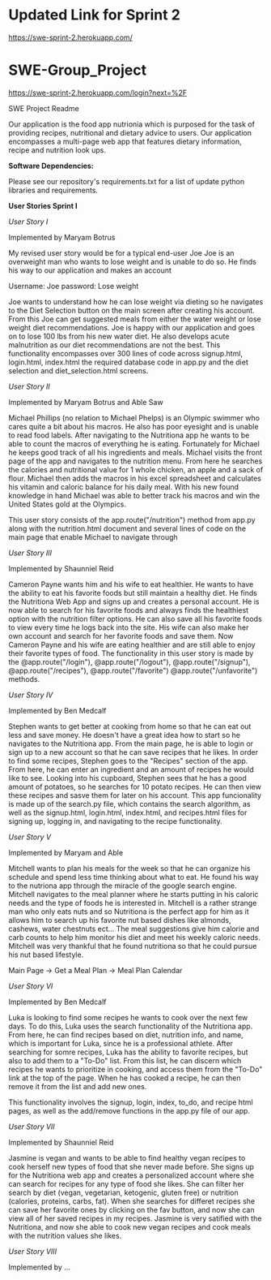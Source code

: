 # Updated Link for Sprint 2 
https://swe-sprint-2.herokuapp.com/

# SWE-Group_Project
https://swe-sprint-2.herokuapp.com/login?next=%2F

SWE Project Readme  

Our application is the food app nutrionia which is purposed for the task of providing recipes, nutritional and dietary advice to users. Our application encompasses a multi-page web app that features dietary information, recipe and nutrition look ups. 

<strong> Software Dependencies: </strong>

Please see our repository's requirements.txt for a list of update python libraries and requirements. 

<strong> User Stories Sprint I </strong>

<em> User Story I </em>

Implemented by Maryam Botrus

My revised user story would be for a typical end-user Joe 
Joe is an overweight man who wants to lose weight and is unable to do so. He finds his way to our application and makes an account

Username: Joe password: Lose weight

Joe wants to understand how he can lose weight via dieting so he navigates to the Diet Selection button on the main screen after creating his account.
From this Joe can get suggested meals from either the water weight or lose weight diet recommendations.
Joe is happy with our application and goes on to lose 100 lbs from his new water diet. He also develops acute malnutrition as our diet recommendations are not the best.
This functionality encompasses over 300 lines of code across signup.html, login.html, index.html the required database code in app.py and the diet selection and diet_selection.html screens.

<em> User Story II </em>

Implemented by Maryam Botrus and Able Saw

Michael Phillips (no relation to Michael Phelps) is an Olympic swimmer who cares quite a bit about his macros. He also has poor eyesight and is unable to read food labels. After navigating to the Nutritiona app he wants to be able to count the macros of everything he is eating. Fortunately for Michael he keeps good track of all his ingredients and meals.
Michael visits the front page of the app and navigates to the nutrition menu. From here he searches the calories and nutritional value for 1 whole chicken, an apple and a sack of flour.
Michael then adds the macros in his excel spreadsheet and calculates his vitamin and caloric balance for his daily meal.
With his new found knowledge in hand Michael was able to better track his macros and win the United States gold at the Olympics.

This user story consists of the app.route("/nutrition") method from app.py along with the nutrition.html document and several lines of code on the main page that enable Michael to navigate through

<em> User Story III </em>

Implemented by Shaunniel Reid

Cameron Payne wants him and his wife to eat healthier. He wants to have the ability to eat his favorite foods but still maintain a healthy diet. He finds the Nutritiona Web App and signs up and creates a personal account. He is now able to search for his favorite foods and always finds the healthiest option with the nutrition filter options. He can also save all his favorite foods to view every time he logs back into the site. His wife can also make her own account and search for her favorite foods and save them. Now Cameron Payne and his wife are eating healthier and are still able to enjoy their favorite types of food. The functionality in this user story is made by the @app.route("/login"), @app.route("/logout"), @app.route("/signup"), @app.route("/recipes"), @app.route("/favorite") @app.route("/unfavorite") methods.


<em> User Story IV </em>

Implemented by Ben Medcalf

Stephen wants to get better at cooking from home so that he can eat out less and save money. He doesn't have a great idea how to start so he navigates to the Nutritiona app. From the main page, he is able to login or sign up to a new account so that he can save recipes that he likes. In order to find some recipes, Stephen goes to the "Recipes" section of the app. From here, he can enter an ingredient and an amount of recipes he would like to see. 
Looking into his cupboard, Stephen sees that he has a good amount of potatoes, so he searches for 10 potato recipes. He can then view these recipes and sasve them for later on his account.
This app funcionality is made up of the search.py file, which contains the search algorithm, as well as the signup.html, login.html, index.html, and recipes.html files for signing up, logging in, and navigating to the recipe functionality.

<em> User Story V </em>
   
Implemented by Maryam and Able 

Mitchell wants to plan his meals for the week so that he can organize his schedule and spend less time thinking about what to eat. He found his way to the nutriona app through the miracle of the google search engine. Mitchell navigates to the meal planner where he starts putting in his caloric needs and the type of foods he is interested in. Mitchell is a rather strange man who only eats nuts and so Nutritiona is the perfect app for him as it allows him to search up his favorite nut based dishes like almonds, cashews, water chestnuts ect... The meal suggestions give him calorie and carb counts to help him monitor his diet and meet his weekly caloric needs. Mitchell was very thankful that he found nutritiona so that he could pursue his nut based lifestyle. 

Main Page -> Get a Meal Plan -> Meal Plan Calendar 

<em> User Story VI </em>
   
Implemented by Ben Medcalf

Luka is looking to find some recipes he wants to cook over the next few days. To do this, Luka uses the search functionality of the Nutritiona app. From here, he can find recipes based on diet, nutrition info, and name, which is important for Luka, since he is a professional athlete. After searching for somre recipes, Luka has the ability to favorite recipes, but also to add them to a "To-Do" list. From this list, he can discern which recipes he wants to prioritize in cooking, and access them from the "To-Do" link at the top of the page. When he has cooked a recipe, he can then remove it from the list and add new ones.

This functionality involves the signup, login, index, to_do, and recipe html pages, as well as the add/remove functions in the app.py file of our app.


<em> User Story VII </em>
   
Implemented by Shaunniel Reid

Jasmine is vegan and wants to be able to find healthy vegan recipes to cook herself new types of food that she never made before. She signs up for the Nutritiona web app and creates a personalized account where she can search for recipes for any type of food she likes. She can filter her search by diet (vegan, vegetarian, ketogenic, gluten free) or nutrition (calories, proteins, carbs, fat). When she searches for differet recipes she can save her favorite ones by clicking on the fav button, and now she can view all of her saved recipes in my recipes. Jasmine is very satified with the Nutritiona, and now she able to cook new vegan recipes and cook meals with the nutrition values she likes.


<em> User Story VIII </em>
   
Implemented by ...
